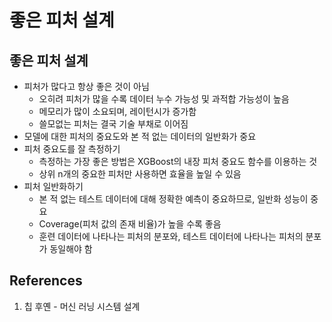 # 좋은 피처 설계

## 좋은 피처 설계

- 피처가 많다고 항상 좋은 것이 아님
  - 오히려 피처가 많을 수록 데이터 누수 가능성 및 과적합 가능성이 높음
  - 메모리가 많이 소요되며, 레이턴시가 증가함
  - 쓸모없는 피처는 결국 기술 부채로 이어짐
- 모델에 대한 피처의 중요도와 본 적 없는 데이터의 일반화가 중요
- 피처 중요도를 잘 측정하기
  - 측정하는 가장 좋은 방법은 XGBoost의 내장 피처 중요도 함수를 이용하는 것
  - 상위 n개의 중요한 피처만 사용하면 효율을 높일 수 있음
- 피처 일반화하기
  - 본 적 없는 테스트 데이터에 대해 정확한 예측이 중요하므로, 일반화 성능이 중요
  - Coverage(피처 값의 존재 비율)가 높을 수록 좋음
  - 훈련 데이터에 나타나는 피처의 분포와, 테스트 데이터에 나타나는 피처의 분포가 동일해야 함

## References

1. 칩 후옌 - 머신 러닝 시스템 설계
